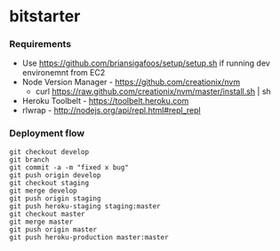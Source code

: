 bitstarter
==========

### Requirements
- Use https://github.com/briansigafoos/setup/setup.sh if running dev environemnt from EC2
- Node Version Manager - https://github.com/creationix/nvm
    - curl https://raw.github.com/creationix/nvm/master/install.sh | sh
- Heroku Toolbelt - https://toolbelt.heroku.com
- rlwrap - http://nodejs.org/api/repl.html#repl_repl

### Deployment flow
    git checkout develop
    git branch
    git commit -a -m "fixed x bug"
    git push origin develop
    git checkout staging
    git merge develop
    git push origin staging
    git push heroku-staging staging:master
    git checkout master
    git merge master
    git push origin master
    git push heroku-production master:master